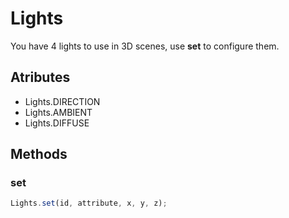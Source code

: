 # Lights

You have 4 lights to use in 3D scenes, use **set** to configure them.

## Atributes

- Lights.DIRECTION
- Lights.AMBIENT
- Lights.DIFFUSE

## Methods

### set

```js
Lights.set(id, attribute, x, y, z);
```

